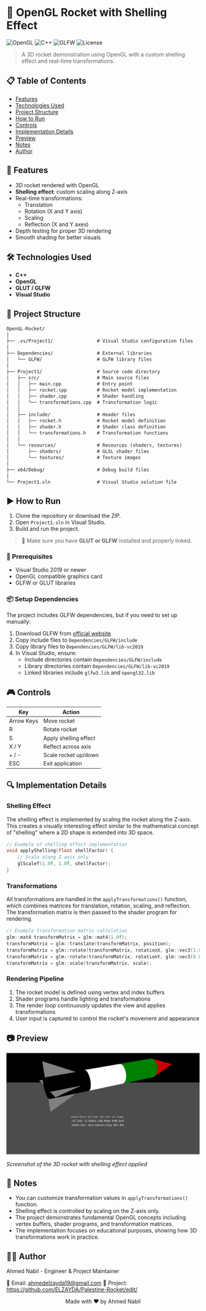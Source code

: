 # 🚀 OpenGL Rocket with Shelling Effect

![OpenGL](https://img.shields.io/badge/OpenGL-4.5%2B-red)
![C++](https://img.shields.io/badge/C%2B%2B-17-blue)
![GLFW](https://img.shields.io/badge/GLFW-3.3-orange)
![License](https://img.shields.io/badge/License-MIT-green)

> A 3D rocket demonstration using OpenGL with a custom shelling effect and real-time transformations.

## 📋 Table of Contents
- [Features](#-features)
- [Technologies Used](#️-technologies-used)
- [Project Structure](#-project-structure)
- [How to Run](#️-how-to-run)
- [Controls](#-controls)
- [Implementation Details](#-implementation-details)
- [Preview](#-preview)
- [Notes](#-notes)
- [Author](#-author)

## 🧠 Features
- 3D rocket rendered with OpenGL
- **Shelling effect**: custom scaling along Z-axis
- Real-time transformations:
  - Translation
  - Rotation (X and Y axis)
  - Scaling
  - Reflection (X and Y axes)
- Depth testing for proper 3D rendering
- Smooth shading for better visuals

## 🛠️ Technologies Used
- **C++**
- **OpenGL**
- **GLUT / GLFW**
- **Visual Studio**

## 📁 Project Structure

```
OpenGL-Rocket/
│
├── .vs/Project1/                # Visual Studio configuration files
│
├── Dependencies/                # External libraries
│   └── GLFW/                    # GLFW library files
│
├── Project1/                    # Source code directory
│   ├── src/                     # Main source files
│   │   ├── main.cpp             # Entry point
│   │   ├── rocket.cpp           # Rocket model implementation
│   │   ├── shader.cpp           # Shader handling
│   │   └── transformations.cpp  # Transformation logic
│   │
│   ├── include/                 # Header files
│   │   ├── rocket.h             # Rocket model definition
│   │   ├── shader.h             # Shader class definition
│   │   └── transformations.h    # Transformation functions
│   │
│   └── resources/               # Resources (shaders, textures)
│       ├── shaders/             # GLSL shader files
│       └── textures/            # Texture images
│
├── x64/Debug/                   # Debug build files
│
└── Project1.sln                 # Visual Studio solution file
```

## ▶️ How to Run
1. Clone the repository or download the ZIP.
2. Open `Project1.sln` in Visual Studio.
3. Build and run the project.

> 🔁 Make sure you have **GLUT or GLFW** installed and properly linked.

### 🔧 Prerequisites
- Visual Studio 2019 or newer
- OpenGL compatible graphics card
- GLFW or GLUT libraries

### 📦 Setup Dependencies
The project includes GLFW dependencies, but if you need to set up manually:

1. Download GLFW from [official website](https://www.glfw.org/download.html)
2. Copy include files to `Dependencies/GLFW/include`
3. Copy library files to `Dependencies/GLFW/lib-vc2019`
4. In Visual Studio, ensure:
   - Include directories contain `Dependencies/GLFW/include`
   - Library directories contain `Dependencies/GLFW/lib-vc2019`
   - Linked libraries include `glfw3.lib` and `opengl32.lib`

## 🎮 Controls
| Key        | Action                 |
|------------|------------------------|
| Arrow Keys | Move rocket            |
| R          | Rotate rocket          |
| S          | Apply shelling effect  |
| X / Y      | Reflect across axis    |
| + / -      | Scale rocket up/down   |
| ESC        | Exit application       |

## 🔍 Implementation Details

### Shelling Effect
The shelling effect is implemented by scaling the rocket along the Z-axis. This creates a visually interesting effect similar to the mathematical concept of "shelling" where a 2D shape is extended into 3D space.

```cpp
// Example of shelling effect implementation
void applyShelling(float shellFactor) {
    // Scale along Z-axis only
    glScalef(1.0f, 1.0f, shellFactor);
}
```

### Transformations
All transformations are handled in the `applyTransformations()` function, which combines matrices for translation, rotation, scaling, and reflection. The transformation matrix is then passed to the shader program for rendering.

```cpp
// Example transformation matrix calculation
glm::mat4 transformMatrix = glm::mat4(1.0f);
transformMatrix = glm::translate(transformMatrix, position);
transformMatrix = glm::rotate(transformMatrix, rotationX, glm::vec3(1.0f, 0.0f, 0.0f));https://github.com/ELZAYDA/Palestine-Rocket/blob/main/README.md
transformMatrix = glm::rotate(transformMatrix, rotationY, glm::vec3(0.0f, 1.0f, 0.0f));
transformMatrix = glm::scale(transformMatrix, scale);
```

### Rendering Pipeline
1. The rocket model is defined using vertex and index buffers
2. Shader programs handle lighting and transformations
3. The render loop continuously updates the view and applies transformations
4. User input is captured to control the rocket's movement and appearance

## 📷 Preview

![OpenGL Rocket Demo](Project1_7n4gFARIiI.png)

*Screenshot of the 3D rocket with shelling effect applied*

## 📌 Notes
- You can customize transformation values in `applyTransformations()` function.
- Shelling effect is controlled by scaling on the Z-axis only.
- The project demonstrates fundamental OpenGL concepts including vertex buffers, shader programs, and transformation matrices.
- The implementation focuses on educational purposes, showing how 3D transformations work in practice.

## 👨‍💻 Author

Ahmed Nabil - Engineer & Project Maintainer


📧 Email: ahmedelzayda19@gmail.com
🔗 Project: https://github.com/ELZAYDA/Palestine-Rocket/edit/


<p align="center">
  Made with ❤️ by Ahmed Nabil
</p>

